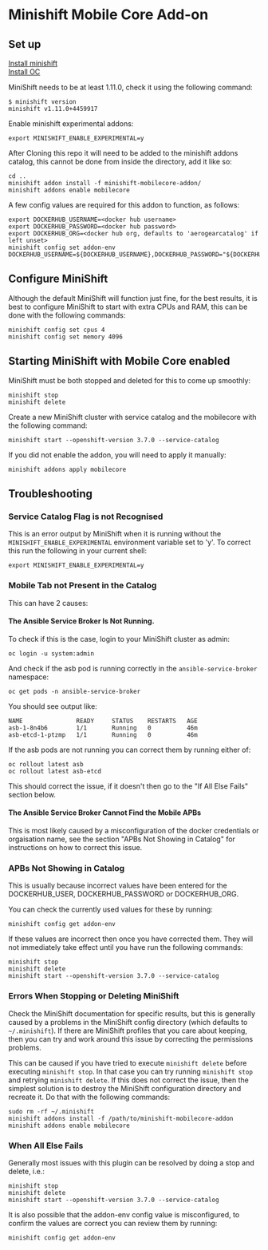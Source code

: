 # Minishift Mobile Core Add-on

## Set up
[Install minishift](https://docs.openshift.org/latest/minishift/getting-started/installing.html)  
[Install OC](https://docs.openshift.org/latest/cli_reference/get_started_cli.html#installing-the-cli)

MiniShift needs to be at least 1.11.0, check it using the following command:
```
$ minishift version
minishift v1.11.0+4459917
```

Enable minishift experimental addons:
```
export MINISHIFT_ENABLE_EXPERIMENTAL=y
```

After Cloning this repo it will need to be added to the minishift addons catalog, this cannot be done from inside the directory, add it like so:
```
cd ..
minishift addon install -f minishift-mobilecore-addon/
minishift addons enable mobilecore
```

A few config values are required for this addon to function, as follows:
```
export DOCKERHUB_USERNAME=<docker hub username>
export DOCKERHUB_PASSWORD=<docker hub password>
export DOCKERHUB_ORG=<docker hub org, defaults to 'aerogearcatalog' if left unset>
minishift config set addon-env DOCKERHUB_USERNAME=${DOCKERHUB_USERNAME},DOCKERHUB_PASSWORD="${DOCKERHUB_PASSWORD}",DOCKERHUB_ORG=${DOCKERHUB_ORG}
```

## Configure MiniShift
Although the default MiniShift will function just fine, for the best results, it is best to configure MiniShift to start with extra CPUs and RAM, this can be done with the following commands:
```
minishift config set cpus 4
minishift config set memory 4096
```

## Starting MiniShift with Mobile Core enabled
MiniShift must be both stopped and deleted for this to come up smoothly:
```
minishift stop
minishift delete
```

Create a new MiniShift cluster with service catalog and the mobilecore with the following command:
```
minishift start --openshift-version 3.7.0 --service-catalog
```

If you did not enable the addon, you will need to apply it manually:
```
minishift addons apply mobilecore
```

## Troubleshooting

### Service Catalog Flag is not Recognised
This is an error output by MiniShift when it is running without the `MINISHIFT_ENABLE_EXPERIMENTAL` environment variable set to 'y'. To correct this run the following in your current shell:
```
export MINISHIFT_ENABLE_EXPERIMENTAL=y
```

### Mobile Tab not Present in the Catalog
This can have 2 causes:

#### The Ansible Service Broker Is Not Running.
To check if this is the case, login to your MiniShift cluster as admin:
```
oc login -u system:admin
```

And check if the asb pod is running correctly in the `ansible-service-broker` namespace:
```
oc get pods -n ansible-service-broker
```

You should see output like:
```
NAME               READY     STATUS    RESTARTS   AGE
asb-1-8n4b6        1/1       Running   0          46m
asb-etcd-1-ptzmp   1/1       Running   0          46m
```

If the asb pods are not running you can correct them by running either of:
```
oc rollout latest asb
oc rollout latest asb-etcd
```

This should correct the issue, if it doesn't then go to the "If All Else Fails" section below.

#### The Ansible Service Broker Cannot Find the Mobile APBs
This is most likely caused by a misconfiguration of the docker credentials or orgaisation name, see the section "APBs Not Showing in Catalog" for instructions on how to correct this issue.

### APBs Not Showing in Catalog
This is usually because incorrect values have been entered for the DOCKERHUB_USER, DOCKERHUB_PASSWORD or DOCKERHUB_ORG.

You can check the currently used values for these by running:
```
minishift config get addon-env
```

If these values are incorrect then once you have corrected them. They will not immediately take effect until you have run the following commands:
```
minishift stop
minishift delete
minishift start --openshift-version 3.7.0 --service-catalog
```

### Errors When Stopping or Deleting MiniShift
Check the MiniShift documentation for specific results, but this is generally caused by a problems in the MiniShift config directory (which defaults to `~/.minishift`). If there are MiniShift profiles that you care about keeping, then you can try and work around this issue by correcting the permissions problems. 

This can be caused if you have tried to execute `minishift delete` before executing `minishift stop`. In that case you can try running `minishift stop` and retrying `minishift delete`. If this does not correct the issue, then the simplest solution is to destroy the MiniShift configuration directory and recreate it. Do that with the following commands:
```
sudo rm -rf ~/.minishift
minishift addons install -f /path/to/minishift-mobilecore-addon
minishift addons enable mobilecore
```

### When All Else Fails
Generally most issues with this plugin can be resolved by doing a stop and delete, i.e.:
```
minishift stop
minishift delete
minishift start --openshift-version 3.7.0 --service-catalog
```

It is also possible that the addon-env config value is misconfigured, to confirm the values are correct you can review them by running:
```
minishift config get addon-env
```